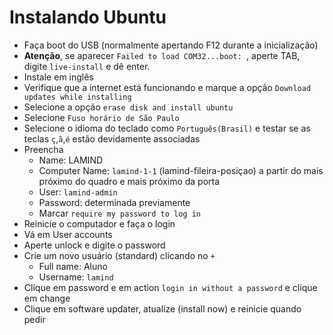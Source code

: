# Instalando Ubuntu 

  - Faça boot do USB (normalmente apertando F12 durante a inicialização)
  - **Atenção**, se aparecer `Failed to load COM32...boot: `, aperte TAB, digite `live-install` e dê enter.
  - Instale em inglês
  - Verifique que a internet está funcionando e marque a opção `Download updates while installing`
  - Selecione a opção `erase disk and install ubuntu`
  - Selecione `Fuso horário de São Paulo`
  - Selecione o idioma do teclado como `Português(Brasil)` e testar se as teclas `ç`,`ã`,`é` estão devidamente associadas
  - Preencha
    - Name: LAMIND
    - Computer Name: `lamind-1-1` (lamind-fileira-posiçao) a partir do mais próximo do quadro e mais próximo da porta
    - User: `lamind-admin`
    - Password: determinada previamente
    - Marcar `require my password to log in`
  - Reinicie o computador e faça o login
  - Vá em User accounts
  - Aperte unlock e digite o password
  - Crie um novo usuário (standard) clicando no `+`
    - Full name: Aluno
    - Username: `lamind`
  - Clique em password e em action `login in without a password` e clique em change
  - Clique em software updater, atualize (install now) e reinicie quando pedir
